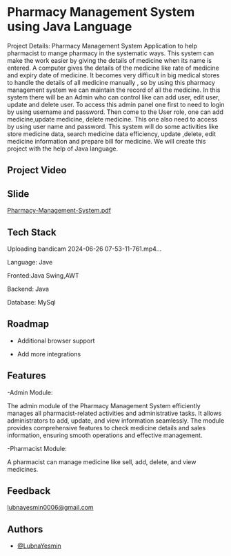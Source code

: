 
# Pharmacy Management System using Java Language

Project Details: Pharmacy Management System 
Application to help pharmacist to mange pharmacy in the 
systematic ways. This system can make the work easier 
by giving the details of medicine when its name is entered.
A computer gives the details of the medicine like rate of 
medicine and expiry date of medicine. It becomes very 
difficult in big medical stores to handle the details of all 
medicine manually , so by using this pharmacy 
management system we can maintain the record of all the 
medicine. 
In this system there will be an Admin who can control like 
can add user, edit user, update and delete user. To 
access this admin panel one first to need to login by using 
username and password.
Then come to the User role, one can add medicine,update
medicine, delete medicine. This one also need to access 
by using user name and password.
This system will do some activities like store medicine 
data, search medicine data efficiency, update ,delete, edit 
medicine information and prepare bill for medicine. 
We will create this project with the help of Java language.
## Project Video

## Slide

[Pharmacy-Management-System.pdf](https://github.com/user-attachments/files/16025631/Pharmacy-Management-System.pdf)


## Tech Stack

Uploading bandicam 2024-06-26 07-53-11-761.mp4…




Language: Jave

Fronted:Java Swing,AWT

Backend: Java

Database: MySql

## Roadmap

- Additional browser support

- Add more integrations


## Features

-Admin Module:

The admin module of the Pharmacy Management System efficiently manages all pharmacist-related activities and administrative tasks. It allows administrators to add, update, and view information seamlessly. The module provides comprehensive features to check medicine details and sales information, ensuring smooth operations and effective management.

-Pharmacist Module:

 A pharmacist can manage medicine like sell, add, delete, and view medicines.






## Feedback

lubnayesmin0006@gmail.com


## Authors

- [@LubnaYesmin](https://github.com/LubnaYesmin)

